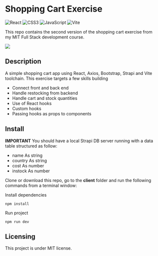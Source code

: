 # Shopping Cart Exercise

![React](https://img.shields.io/badge/react-%2320232a.svg?style=for-the-badge&logo=react&logoColor=%2361DAFB) ![CSS3](https://img.shields.io/badge/css3-%231572B6.svg?style=for-the-badge&logo=css3&logoColor=white) ![JavaScript](https://img.shields.io/badge/javascript-%23323330.svg?style=for-the-badge&logo=javascript&logoColor=%23F7DF1E) ![Vite](https://img.shields.io/badge/vite-%23646CFF.svg?style=for-the-badge&logo=vite&logoColor=white)

This repo contains the second version of the shopping cart exercise from my MIT Full Stack development course.

<!-- Live demo [here](https://mike-veilleux.github.io/Shopping-Cart-Exercise/) -->

<img src="https://github.com/Mike-Veilleux/Shopping-Cart-Exercise/blob/main/client/src/assets/screenshot_ShoppingCart_V2.png">

## Description

A simple shopping cart app using React, Axios, Bootstrap, Strapi and Vite toolchain. This exercise targets a few skills building

- Connect front and back end
- Handle restocking from backend
- Handle cart and stock quantities
- Use of React hooks
- Custom hooks
- Passing hooks as props to components

## Install

**IMPORTANT**
You should have a local Strapi DB server running with a data table structured as follow:

- name As string
- country As string
- cost As number
- instock As number

Clone or download this repo, go to the **client** folder and run the following commands from a terminal window:

Install dependencies

```
npm install
```

Run project

```
npm run dev
```

## Licensing

This project is under MIT license.
